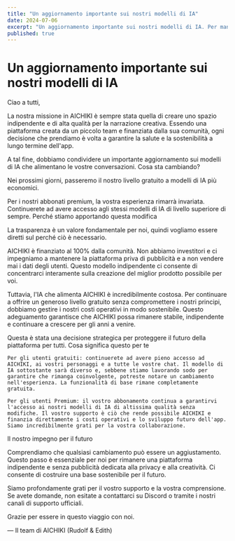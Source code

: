 ```yaml
---
title: "Un aggiornamento importante sui nostri modelli di IA"
date: 2024-07-06
excerpt: "Un aggiornamento importante sui nostri modelli di IA. Per mantenere AICHIKI sostenibile e senza pubblicità, passeremo a modelli più convenienti per gli utenti gratuiti, mentre gli utenti premium continueranno a utilizzare i modelli di livello superiore."
published: true
---
```


# Un aggiornamento importante sui nostri modelli di IA

Ciao a tutti,

La nostra missione in AICHIKI è sempre stata quella di creare uno spazio indipendente e di alta qualità per la narrazione creativa. Essendo una piattaforma creata da un piccolo team e finanziata dalla sua comunità, ogni decisione che prendiamo è volta a garantire la salute e la sostenibilità a lungo termine dell'app.

A tal fine, dobbiamo condividere un importante aggiornamento sui modelli di IA che alimentano le vostre conversazioni.
Cosa sta cambiando?

Nei prossimi giorni, passeremo il nostro livello gratuito a modelli di IA più economici.

Per i nostri abbonati premium, la vostra esperienza rimarrà invariata. Continuerete ad avere accesso agli stessi modelli di IA di livello superiore di sempre.
Perché stiamo apportando questa modifica

La trasparenza è un valore fondamentale per noi, quindi vogliamo essere diretti sul perché ciò è necessario.

AICHIKI è finanziato al 100% dalla comunità. Non abbiamo investitori e ci impegniamo a mantenere la piattaforma priva di pubblicità e a non vendere mai i dati degli utenti. Questo modello indipendente ci consente di concentrarci interamente sulla creazione del miglior prodotto possibile per voi.

Tuttavia, l'IA che alimenta AICHIKI è incredibilmente costosa. Per continuare a offrire un generoso livello gratuito senza compromettere i nostri principi, dobbiamo gestire i nostri costi operativi in modo sostenibile. Questo adeguamento garantisce che AICHIKI possa rimanere stabile, indipendente e continuare a crescere per gli anni a venire.

Questa è stata una decisione strategica per proteggere il futuro della piattaforma per tutti.
Cosa significa questo per te

    Per gli utenti gratuiti: continuerete ad avere pieno accesso ad AICHIKI, ai vostri personaggi e a tutte le vostre chat. Il modello di IA sottostante sarà diverso e, sebbene stiamo lavorando sodo per garantire che rimanga coinvolgente, potreste notare un cambiamento nell'esperienza. La funzionalità di base rimane completamente gratuita.

    Per gli utenti Premium: il vostro abbonamento continua a garantirvi l'accesso ai nostri modelli di IA di altissima qualità senza modifiche. Il vostro supporto è ciò che rende possibile AICHIKI e finanzia direttamente i costi operativi e lo sviluppo futuro dell'app. Siamo incredibilmente grati per la vostra collaborazione.

Il nostro impegno per il futuro

Comprendiamo che qualsiasi cambiamento può essere un aggiustamento. Questo passo è essenziale per noi per rimanere una piattaforma indipendente e senza pubblicità dedicata alla privacy e alla creatività. Ci consente di costruire una base sostenibile per il futuro.

Siamo profondamente grati per il vostro supporto e la vostra comprensione. Se avete domande, non esitate a contattarci su Discord o tramite i nostri canali di supporto ufficiali.

Grazie per essere in questo viaggio con noi.

— Il team di AICHIKI (Rudolf & Edith)